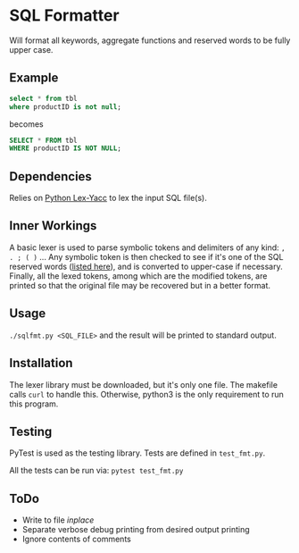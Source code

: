 # SQL Formatter

Will format all keywords, aggregate functions and reserved words to be fully upper case.

## Example

```sql
select * from tbl
where productID is not null;
```

becomes

```sql
SELECT * FROM tbl
WHERE productID IS NOT NULL;
```

## Dependencies

Relies on [Python Lex-Yacc](https://github.com/dabeaz/ply) to lex the input SQL file(s).

## Inner Workings

A basic lexer is used to parse symbolic tokens and delimiters of any kind: `, . ; ( )` ...
Any symbolic token is then checked to see if it's one of the SQL reserved words
([listed here](https://www.drupal.org/docs/develop/coding-standards/list-of-sql-reserved-words)),
and is converted to upper-case if necessary.
Finally, all the lexed tokens, among which are the modified tokens, are printed so that the original file may be recovered but in a better format.

## Usage

`./sqlfmt.py <SQL_FILE>` and the result will be printed to standard output.

## Installation

The lexer library must be downloaded, but it's only one file.
The makefile calls `curl` to handle this.
Otherwise, python3 is the only requirement to run this program.

## Testing

PyTest is used as the testing library.
Tests are defined in `test_fmt.py`.

All the tests can be run via: `pytest test_fmt.py`

## ToDo

- Write to file *inplace*
- Separate verbose debug printing from desired output printing
- Ignore contents of comments

